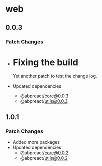 # web

## 0.0.3

### Patch Changes

- # Fixing the build

  Yet another patch to test the change log.

- Updated dependencies
  - @abpreact/core@0.0.3
  - @abpreact/utils@0.0.3

## 1.0.1

### Patch Changes

- Added more packages
- Updated dependencies
  - @abpreact/core@0.0.2
  - @abpreact/utils@0.0.2
